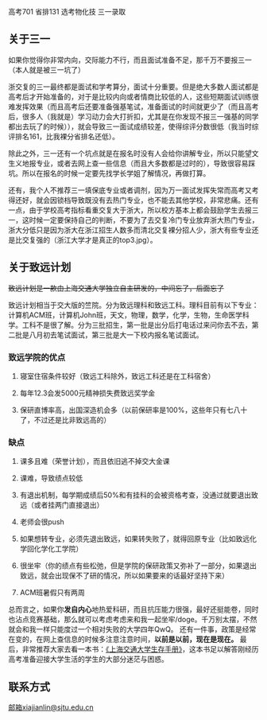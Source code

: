 高考701 省排131 选考物化技 三一录取

## **关于三一**
如果你觉得你非常内向，交际能力不行，而且面试准备不足，那千万不要报三一（本人就是被三一坑了）

浙交复的三一最终都是面试和学考算分，面试十分重要。但是绝大多数人面试都是高考后才开始准备的，对于是比较内向或者情商比较低的人，这些短期面试训练很难发挥效果（而且高考后还要准备强基笔试，准备面试的时间就更少了（而且高考后，很多人（我就是）学习动力会大打折扣，尤其是在你发现不报三一强基的同学都出去玩了的时候）），就会导致三一面试成绩较差，使得综评分数很低（我当时综评排名161，比我裸分省排名还低）。

除此之外，三一还有一个坑点就是在报名时没有人会给你讲解专业，所以只能望文生义地报专业，或者去网上查一些信息（而且大多数都是过时的），导致很容易踩坑。所以在报名的时候一定要先找学长学姐了解情况，再做打算。

还有，我个人不推荐三一填保底专业或者调剂，因为万一面试发挥失常而高考又考得还好，就会因锁档导致既没有去热门专业，也不能去其他学校，非常悲痛。还有一点，由于学校高考指标看重交复大于浙大，所以校方基本上都会鼓励学生去报三一，这时候一定要保持自己的判断，不要为了去交复冷门专业放弃浙大热门专业，浙大分低只是因为浙大在浙江招生人数多而清北交复裸分招人少，浙大有些专业还是比交复强的（浙江大学才是真正的top3.jpg）。

## **关于致远计划**
~~致远计划是一款由上海交通大学独立自主研发的，中间忘了，后面忘了~~

致远计划相当于交大版的竺院。分为致远理科和致远工科。理科目前有以下专业：计算机ACM班，计算机John班，天文，物理，数学，化学，生物，生命医学科学。工科不是很了解。分为三批招生，第一批是出分后打电话过来问你去不去，第二批是八月初去笔试面试，第三批是大一下校内报名笔试面试。
### **致远学院的优点**
1. 寝室住宿条件较好（致远工科除外，致远工科还是在工科宿舍）

2. 每年12.3会发5000元精神损失费致远奖学金

3. 保研直博率高，出国深造机会多（以前保研率是100%，这些年只有七八十了，不过还是比非致远高的）
### **缺点**
1. 课多且难（荣誉计划），而且依旧逃不掉交大金课

2. 课难，导致绩点较低

3. 有退出机制，每学期成绩后50%和有挂科的会被资格考查，没通过就要退出致远（或者挂两门直接退出）

4. 老师会很push

5. 如果想转专业，必须先退出致远，如果转失败了，就得回原专业（比如致远化学回化学化工学院）

6. 很坐牢（你的绩点有些松弛，但是学院的保研政策又弥补了一部分，如果退出致远，就会出现保不了研的情况，所以如果要来的话最好坚持下来）

7. ACM班暑假只有两周

总而言之，如果你**发自内心**地热爱科研，而且抗压能力很强，最好还挺能卷，同时也沾点竞赛基础，那么就可以考虑考虑来和我一起坐牢/doge。千万别太摆，不然就会和我一样只能度过一个相对失败的大学四年QwQ。
还有一件事，政策是经常在变的，在网上查信息的时候多注意注意时间，**以前是以前，现在是现在。**
最后，非常推荐大家去看一本书：[《上海交通大学生存手册》](https://survivesjtu.gitbook.io/survivesjtumanual)，这本书足以解答刚经历高考准备迎接大学生活的学生的大部分迷茫与困惑。

## **联系方式**

邮箱xiajianlin@sjtu.edu.cn